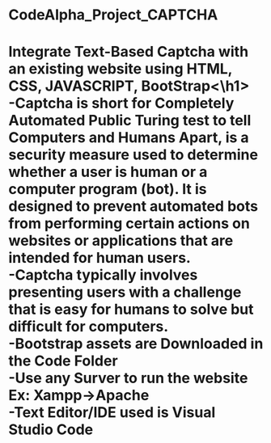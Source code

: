 # CodeAlpha_Project_CAPTCHA
<h1>Integrate Text-Based Captcha with an existing website using HTML, CSS, JAVASCRIPT, BootStrap<\h1> <br>
-Captcha is short for Completely Automated Public Turing test to tell Computers and Humans Apart, is a security measure used to determine whether a user is human or a computer program (bot). It is designed to prevent automated bots from performing certain actions on websites or applications that are intended for human users. <br>
-Captcha typically involves presenting users with a challenge that is easy for humans to solve but difficult for computers. <br>
-Bootstrap assets are Downloaded in the Code Folder <br>
-Use any Surver to run the website Ex: Xampp->Apache <br>
-Text Editor/IDE used is Visual Studio Code <br>
